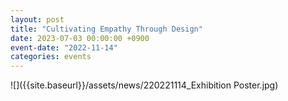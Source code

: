 ```yaml
---
layout: post
title: "Cultivating Empathy Through Design"
date: 2023-07-03 00:00:00 +0900
event-date: "2022-11-14"
categories: events
---
```


![]({{site.baseurl}}/assets/news/220221114_Exhibition Poster.jpg)
